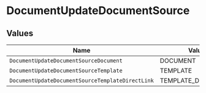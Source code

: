 # DocumentUpdateDocumentSource


## Values

| Name                                             | Value                                            |
| ------------------------------------------------ | ------------------------------------------------ |
| `DocumentUpdateDocumentSourceDocument`           | DOCUMENT                                         |
| `DocumentUpdateDocumentSourceTemplate`           | TEMPLATE                                         |
| `DocumentUpdateDocumentSourceTemplateDirectLink` | TEMPLATE_DIRECT_LINK                             |